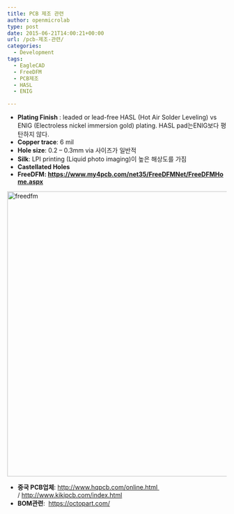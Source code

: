 ```yaml
---
title: PCB 제조 관련
author: openmicrolab
type: post
date: 2015-06-21T14:00:21+00:00
url: /pcb-제조-관련/
categories:
  - Development
tags:
  - EagleCAD
  - FreeDFM
  - PCB제조
  - HASL
  - ENIG

---
```

  * **Plating Finish** : leaded or lead-free HASL (Hot Air Solder Leveling) vs ENIG (Electroless nickel immersion gold) plating. HASL pad는ENIG보다 평탄하지 않다.
  * **Copper trace**: 6 mil
  * **Hole size**: 0.2 &#8211; 0.3mm via 사이즈가 일반적
  * **Silk**: LPI printing (Liquid photo imaging)이 높은 해상도를 가짐
  * **Castellated Holes**
  * **FreeDFM: <a href="https://www.my4pcb.com/net35/FreeDFMNet/FreeDFMHome.aspx" target="_blank">https://www.my4pcb.com/net35/FreeDFMNet/FreeDFMHome.aspx</a>**

[<img loading="lazy" class="alignnone size-full wp-image-3389" src="/images/2015/06/freedfm.png" alt="freedfm" width="1000" height="655" srcset="/images/2015/06/freedfm.png 1000w, /images/2015/06/freedfm-300x197.png 300w" sizes="(max-width: 1000px) 100vw, 1000px" />][1]

  * **중국 PCB업체**: <a href="http://www.hqpcb.com/online.html" target="_blank">http://www.hqpcb.com/online.html </a>  / <a href="http://www.kikipcb.com/index.html" target="_blank">http://www.kikipcb.com/index.html</a>
  * **BOM관련**:  <a href="https://octopart.com/" target="_blank">https://octopart.com/</a>

 [1]: /images/2015/06/freedfm.png